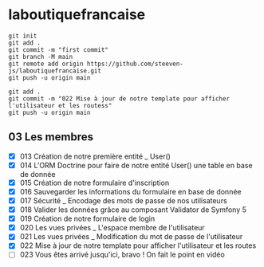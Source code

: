 # laboutiquefrancaise
```
git init
git add .
git commit -m "first commit"
git branch -M main
git remote add origin https://github.com/steeven-js/laboutiquefrancaise.git
git push -u origin main

git add .
git commit -m "022 Mise à jour de notre template pour afficher l'utilisateur et les routess"
git push -u origin main
```

## 03 Les membres

- [x]  013 Création de notre première entité _ User()
- [x]  014 L'ORM Doctrine pour faire de notre entité User() une table en base de donnée
- [x]  015 Création de notre formulaire d'inscription
- [x]  016 Sauvegarder les informations du formulaire en base de donnée
- [x]  017 Sécurité _ Encodage des mots de passe de nos utilisateurs
- [x]  018 Valider les données grâce au composant Validator de Symfony 5
- [x]  019 Création de notre formulaire de login
- [x]  020 Les vues privées _ L'espace membre de l'utilisateur
- [x]  021 Les vues privées _ Modification du mot de passe de l'utilisateur
- [x]  022 Mise à jour de notre template pour afficher l'utilisateur et les routes
- [ ]  023 Vous êtes arrivé jusqu'ici, bravo ! On fait le point en vidéo